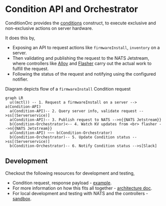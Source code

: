 # Condition API and Orchestrator

ConditionOrc provides the [conditions](https://github.com/metal-toolbox/architecture/blob/firmware-install-service/firmware-install-service.md#conditions) construct, to execute exclusive and non-exclusive actions on server hardware.

It does this by,
 - Exposing an API to request actions like `firmwareInstall`, `inventory` on a server.
 - Then validating and publishing the request to the NATS Jetstream, where controllers like [Alloy](https://github.com/metal-toolbox/alloy) and [Flasher](https://github.com/metal-toolbox/flasher) carry out the actual work to fulfill the request.
 - Following the status of the request and notifying using the configured notifier.


Diagram depicts flow of a `firmwareInstall` Condition request
```mermaid
graph LR
  u((mctl)) -- 1. Request a firmwareInstall on a server --> a(Condition-API)
  a(Condition-API)-- 2. Query server info, validate request -->ss[(Serverservice)]
  a(Condition-API)-- 3. Publish request to NATS -->n{{NATS Jetstream}}
  b(Condition-Orchestrator)<-- 4. Watch KV updates from <br> flasher -->n{{NATS Jetstream}}
  a(Condition-API) ~~~ b(Condition-Orchestrator)
  b(Condition-Orchestrator)-- 5. Update Condition status -->ss[(Serverservice)]
  b(Condition-Orchestrator)-- 6. Notify Condition status -->s[Slack]
```


## Development

Checkout the following resources for development and testing,

- Condition request, response payload - [example](./sample/firmwareInstall.md).
- For more information on how this fits all together - [architecture doc](https://github.com/metal-toolbox/architecture/blob/firmware-install-service/firmware-install-service.md).
- For local development and testing with NATS and the controllers - [sandbox](https://github.com/metal-toolbox/sandbox).